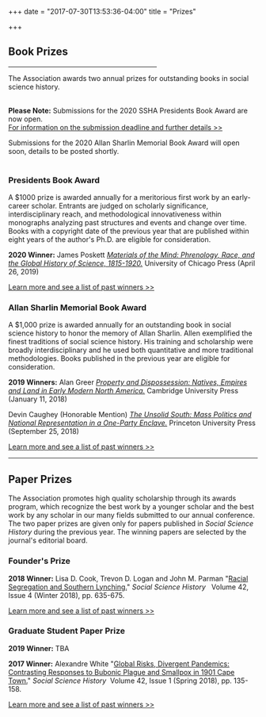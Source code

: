 +++
date = "2017-07-30T13:53:36-04:00"
title = "Prizes"

+++

## **Book Prizes**

<hr width=300; align=left>

The Association awards two annual prizes for outstanding books in social science history.<br /><br />

**Please Note:** Submissions for the 2020 SSHA Presidents Book Award are now open.  
[For information on the submission deadline and further details >>](/awards/president_award/)

Submissions for the 2020 Allan Sharlin Memorial Book Award will open soon, details to be posted shortly.
<br /><br />

### Presidents Book Award

A $1000 prize is awarded annually for a meritorious first work by an early-career scholar. Entrants are judged on scholarly significance, interdisciplinary reach, and methodological innovativeness within monographs analyzing past structures and events and change over time. Books with a copyright date of the previous year that are published within eight years of the author's Ph.D. are eligible for consideration.

**2020 Winner:**  James Poskett  <a href="https://press.uchicago.edu/ucp/books/book/chicago/M/bo38181419.html" target="_blank"><i>Materials of the Mind: Phrenology, Race, and the Global History of Science, 1815-1920.</i></a>   University of Chicago Press (April 26, 2019)

[Learn more and see a list of past winners >>](/awards/president_award/)

### Allan Sharlin Memorial Book Award

A $1,000 prize is awarded annually for an outstanding book in social science history to honor the memory of Allan Sharlin. Allen exemplified the finest traditions of social science history. His training and scholarship were broadly interdisciplinary and he used both quantitative and more traditional methodologies. Books published in the previous year are eligible for consideration.

**2019 Winners:** Alan Greer <a href="https://www.cambridge.org/us/academic/subjects/history/history-native-american-peoples/property-and-dispossession-natives-empires-and-land-early-modern-north-america?format=PB" target="_blank"><i>Property and Dispossession: Natives, Empires and Land in Early Modern North America.</i></a>  Cambridge University Press (January 11, 2018)<br />

Devin Caughey (Honorable Mention) <a href="https://press.princeton.edu/books/paperback/9780691181806/the-unsolid-south" target="_blank"><i>The Unsolid South: Mass Politics and National Representation in a One-Party Enclave.</i></a>  Princeton University Press (September 25, 2018)

[Learn more and see a list of past winners >>](/awards/sharlin_award/)

<hr>

## **Paper Prizes**

The Association promotes high quality scholarship through its awards program, which recognize the best work by a younger scholar and the best work by any scholar in our many fields submitted to our annual conference. The two paper prizes are given only for papers published in <i>Social Science History</i> during the previous year. The winning papers are selected by the journal's editorial board.

### Founder's Prize

<b>2018 Winner:</b> Lisa D. Cook, Trevon D. Logan and John M. Parman "[Racial Segregation and Southern Lynching.](https://doi.org/10.1017/ssh.2018.21)" *Social Science History* &nbsp;&nbsp;Volume 42, Issue 4 (Winter 2018), pp. 635-675.

[Learn more and see a list of past winners >>](/awards/founder_prize/)

### Graduate Student Paper Prize

<b>2019 Winner:</b> TBA  

**2017 Winner:** Alexandre White "[Global Risks, Divergent Pandemics: Contrasting Responses to Bubonic Plague and Smallpox in 1901 Cape Town.](https://doi.org/10.1017/ssh.2017.41)" *Social Science History*&nbsp;&nbsp;Volume 42, Issue 1 (Spring 2018), pp. 135-158.

[Learn more and see a list of past winners >>](/awards/graduate_prize/)
